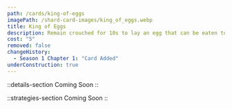 ```yaml
---
path: /cards/king-of-eggs
imagePath: /shard-card-images/king_of_eggs.webp
title: King of Eggs
description: Remain crouched for 10s to lay an egg that can be eaten to regain HP.
cost: "5"
removed: false
changeHistory:
  - Season 1 Chapter 1: "Card Added"
underConstruction: true
---
```


::details-section
Coming Soon
::

::strategies-section
Coming Soon
::
